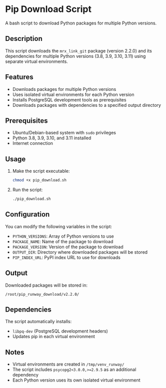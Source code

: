 # Pip Download Script

A bash script to download Python packages for multiple Python versions.

## Description

This script downloads the `mrx_link_git` package (version 2.2.0) and its dependencies for multiple Python versions (3.8, 3.9, 3.10, 3.11) using separate virtual environments.

## Features

- Downloads packages for multiple Python versions
- Uses isolated virtual environments for each Python version
- Installs PostgreSQL development tools as prerequisites
- Downloads packages with dependencies to a specified output directory

## Prerequisites

- Ubuntu/Debian-based system with `sudo` privileges
- Python 3.8, 3.9, 3.10, and 3.11 installed
- Internet connection

## Usage

1. Make the script executable:
   ```bash
   chmod +x pip_download.sh
   ```

2. Run the script:
   ```bash
   ./pip_download.sh
   ```

## Configuration

You can modify the following variables in the script:

- `PYTHON_VERSIONS`: Array of Python versions to use
- `PACKAGE_NAME`: Name of the package to download
- `PACKAGE_VERSION`: Version of the package to download
- `OUTPUT_DIR`: Directory where downloaded packages will be stored
- `PIP_INDEX_URL`: PyPI index URL to use for downloads

## Output

Downloaded packages will be stored in:
```
/root/pip_runway_download/v2.2.0/
```

## Dependencies

The script automatically installs:
- `libpq-dev` (PostgreSQL development headers)
- Updates pip in each virtual environment

## Notes

- Virtual environments are created in `/tmp/venv_runway/`
- The script includes `psycopg2<3.0.0,>=2.9.5` as an additional dependency
- Each Python version uses its own isolated virtual environment